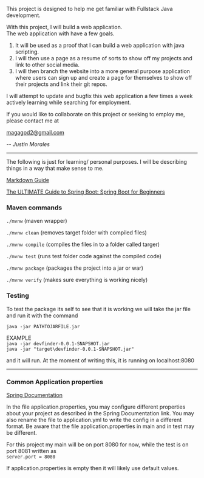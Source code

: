 This project is designed to help me get familiar with Fullstack Java development.

With this project, I will build a web application.  
The web application with have a few goals.  
1. It will be used as a proof that I can build a web application with java scripting.  
2. I will then use a page as a resume of sorts to show off my projects and link to other social media.  
3. I will then branch the website into a more general purpose application where users can sign up and create a page
for themselves to show off their projects and link their git repos.

I will attempt to update and bugfix this web application a few times a week actively learning while searching
for employment.

If you would like to collaborate on this project or seeking to employ me, please contact me at

magagod2@gmail.com

-- *Justin Morales*

***

The following is just for learning/ personal purposes. I will be describing things in a way that make sense to me.

[Markdown Guide](https://www.markdownguide.org/basic-syntax/)  

[The ULTIMATE Guide to Spring Boot: Spring Boot for Beginners](https://www.youtube.com/watch?v=Nv2DERaMx-4)

### Maven commands
`./mvnw` (maven wrapper)

`./mvnw clean` (removes target folder with compiled files)

`./mvnw compile` (compiles the files in to a folder called targer)

`./mvnw test` (runs test folder code against the compiled code)

`./mvnw package` (packages the project into a jar or war)

`./mvnw verify` (makes sure everything is working nicely)

### Testing
To test the package its self to see that it is working we will take the jar file and run it with
the command

`java -jar PATHTOJARFILE.jar`

EXAMPLE\
`java -jar devfinder-0.0.1-SNAPSHOT.jar`  
`java -jar "target\devfinder-0.0.1-SNAPSHOT.jar"`

and it will run. At the moment of writing this, it is running on localhost:8080

***

### Common Application properties
[Spring Documentation](https://docs.spring.io/spring-boot/docs/3.2.2/reference/htmlsingle/index.html#appendix.application-properties)

In the file application.properties, you may configure different properties about your project as described in the 
Spring Documentation link. You may also rename the file to application.yml to write the config in a different format.
Be aware that the file application.properties in main and in test may be different.

For this project my main will be on port 8080 for now, while the test is on port 8081
written as\
`server.port = 8080`

If application.properties is empty then it will likely use default values.